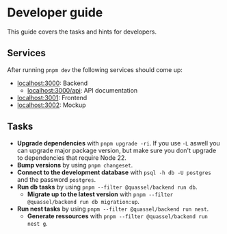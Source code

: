 # Developer guide

This guide covers the tasks and hints for developers.

## Services

After running `pnpm dev` the following services should come up:

- [localhost:3000](http://localhost:3000): Backend
  - [localhost:3000/api](http://localhost:3000/api): API documentation
- [localhost:3001](http://localhost:3001): Frontend
- [localhost:3002](http://localhost:3002): Mockup

## Tasks

- **Upgrade dependencies** with `pnpm upgrade -ri`. If you use `-L` aswell you can upgrade major package version, but make sure you don't upgrade to dependencies that require Node 22.
- **Bump versions** by using `pnpm changeset`.
- **Connect to the development database** with `psql -h db -U postgres` and the password `postgres`.
- **Run db tasks** by using `pnpm --filter @quassel/backend run db`.
  - **Migrate up to the latest version** with `pnpm --filter @quassel/backend run db migration:up`.
- **Run nest tasks** by using `pnpm --filter @quassel/backend run nest`.
  - **Generate ressources** with `pnpm --filter @quassel/backend run nest g`.

